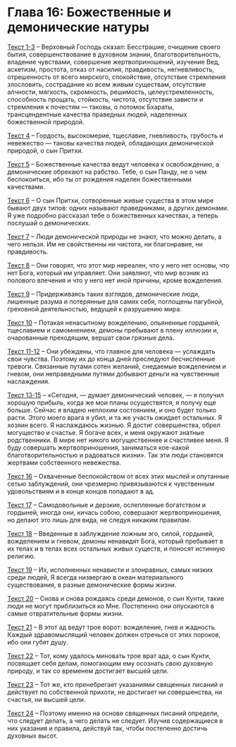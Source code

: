# Глава 16: Божественные и демонические натуры

[Текст 1-3](1-3.md) – Верховный Господь сказал: Бесстрашие, очищение своего бытия, совершенствование в духовном знании, благотворительность, владение чувствами, совершение жертвоприношений, изучение Вед, аскетизм, простота, отказ от насилия, правдивость, негневливость, отрешенность от всего мирского, спокойствие, отсутствие стремления злословить, сострадание ко всем живым существам, отсутствие алчности, мягкость, скромность, решимость, целеустремленность, способность прощать, стойкость, чистота, отсутствие зависти и стремления к почестям — таковы, о потомок Бхараты, трансцендентные качества праведных людей, наделенных божественной природой.

[Текст 4](4.md) – Гордость, высокомерие, тщеславие, гневливость, грубость и невежество — таковы качества людей, обладающих демонической природой, о сын Притхи.

[Текст 5](5.md) – Божественные качества ведут человека к освобождению, а демонические обрекают на рабство. Тебе, о сын Панду, не о чем беспокоиться, ибо ты от рождения наделен божественными качествами.

[Текст 6](6.md) – О сын Притхи, сотворенные живые существа в этом мире бывают двух типов: одних называют праведниками, а других демонами. Я уже подробно рассказал тебе о божественных качествах, а теперь послушай о демонических.

[Текст 7](7.md) – Люди демонической природы не знают, что можно делать, а чего нельзя. Им не свойственны ни чистота, ни благонравие, ни правдивость.

[Текст 8](8.md) – Они говорят, что этот мир нереален, что у него нет основы, что нет Бога, который им управляет. Они заявляют, что мир возник из полового влечения и что у него нет иной причины, кроме вожделения.

[Текст 9](9.md) – Придерживаясь таких взглядов, демонические люди, лишенные разума и потерянные для самих себя, поглощены пагубной, греховной деятельностью, ведущей к разрушению мира.

[Текст 10](10.md) – Потакая ненасытному вожделению, опьяненные гордыней, тщеславием и самомнением, демоны пребывают в плену иллюзии и, очарованные преходящим, вершат свои грязные дела.

[Текст 11-12](11-12.md) – Они убеждены, что главное для человека — услаждать свои чувства. Поэтому их до конца дней преследуют бесчисленные тревоги. Связанные путами сотен желаний, снедаемые вожделением и гневом, они неправедными путями добывают деньги на чувственные наслаждения.

[Текст 13-15](13-15.md) – «Сегодня, — думает демонический человек, — я получил хорошую прибыль, когда же мои планы осуществятся, я получу еще больше. Сейчас я владею неплохим состоянием, и оно будет только расти. Этого моего врага я убил, и та же участь ожидает остальных. Я хозяин всего. Я наслаждаюсь жизнью. Я достиг совершенства, обрел могущество и счастье. Я богаче всех, и меня окружают знатные родственники. В мире нет никого могущественнее и счастливее меня. Я буду совершать жертвоприношения, заниматься кое-какой благотворительностью и радоваться жизни». Так эти люди становятся жертвами собственного невежества.

[Текст 16](16.md) – Охваченные беспокойством от всех этих мыслей и опутанные сетью заблуждений, они чрезмерно привязываются к чувственным удовольствиям и в конце концов попадают в ад.

[Текст 17](17.md) – Самодовольные и дерзкие, ослепленные богатством и гордыней, иногда они, кичась собою, совершают жертвоприношения, но делают это лишь для вида, не следуя никаким правилам.

[Текст 18](18.md) – Введенные в заблуждение ложным эго, силой, гордыней, вожделением и гневом, демоны ненавидят Бога, который пребывает в их телах и в телах всех остальных живых существ, и поносят истинную религию.

[Текст 19](19.md) – Их, исполненных ненависти и злонравных, самых низких среди людей, Я всегда низвергаю в океан материального существования, в разные демонические формы жизни.

[Текст 20](20.md) – Снова и снова рождаясь среди демонов, о сын Кунти, такие люди не могут приблизиться ко Мне. Постепенно они опускаются в самые отвратительные формы жизни.

[Текст 21](21.md) – В этот ад ведут трое ворот: вожделение, гнев и жадность. Каждый здравомыслящий человек должен отречься от этих пороков, ибо они губят душу.

[Текст 22](22.md) – Тот, кому удалось миновать трое врат ада, о сын Кунти, посвящает себя делам, помогающим ему осознать свою духовную природу, и так со временем достигает высшей цели.

[Текст 23](23.md) – Тот же, кто пренебрегает указаниями священных писаний и действует по собственной прихоти, не достигает ни совершенства, ни счастья, ни высшей цели.

[Текст 24](24.md) – Поэтому именно на основе священных писаний определи, что следует делать, а чего делать не следует. Изучив содержащиеся в них указания и правила, действуй так, чтобы постепенно достичь духовных высот.

